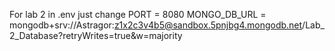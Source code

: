 For lab 2 in .env just change 
PORT = 8080
MONGO_DB_URL = mongodb+srv://Astragor:z1x2c3v4b5@sandbox.5pnjbg4.mongodb.net/Lab_2_Database?retryWrites=true&w=majority
